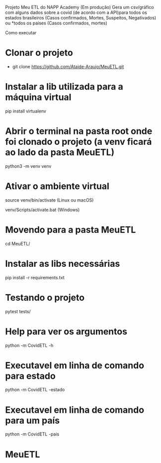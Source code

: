 Projeto Meu ETL do NAPP Academy (Em produção)
Gera um csv/gráfico com alguns dados sobre a covid
(de acordo com a API)para todos os
estados brasileiros (Casos confirmados, Mortes, Suspeitos,	Negativados)
ou *todos os países (Casos confirmados, mortes)

Como executar

# Clonar o projeto
- git clone https://github.com/Ataide-Araujo/MeuETL.git

# Instalar a lib utilizada para a máquina virtual
pip install virtualenv

# Abrir o terminal na pasta root onde foi clonado o projeto (a venv ficará ao lado da pasta MeuETL)
python3 -m venv venv

# Ativar o ambiente virtual
source venv/bin/activate  (Linux ou macOS)

venv/Scripts/activate.bat  (Windows)

# Movendo para a pasta MeuETL
cd MeuETL/

# Instalar as libs necessárias
pip install -r requirements.txt

# Testando o projeto
pytest tests/

# Help para ver os argumentos
python -m CovidETL -h

# Executavel em linha de comando para estado
python -m CovidETL -estado

# Executavel em linha de comando para um país
python -m CovidETL -pais
# MeuETL
